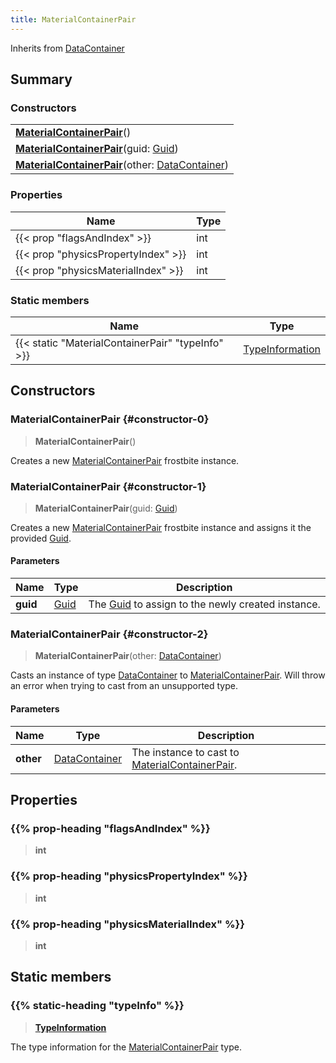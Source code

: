 ```yaml
---
title: MaterialContainerPair
---
```


Inherits from [DataContainer](/vext/ref/shared/type/datacontainer)

## Summary

### Constructors

|  |
| --- |
| **[MaterialContainerPair](#constructor-0)**() |
| **[MaterialContainerPair](#constructor-1)**(guid: [Guid](/vext/ref/shared/type/guid)) |
| **[MaterialContainerPair](#constructor-2)**(other: [DataContainer](/vext/ref/shared/type/datacontainer)) |

### Properties

| Name | Type |
| ---- | ---- |
| {{< prop "flagsAndIndex" >}} | int |
| {{< prop "physicsPropertyIndex" >}} | int |
| {{< prop "physicsMaterialIndex" >}} | int |

### Static members

| Name | Type |
| ---- | ---- |
| {{< static "MaterialContainerPair" "typeInfo" >}} | [TypeInformation](/vext/ref/shared/type/typeinformation) |

## Constructors

### MaterialContainerPair {#constructor-0}

> **MaterialContainerPair**()

Creates a new [MaterialContainerPair](/vext/ref/fb/materialcontainerpair) frostbite instance.

### MaterialContainerPair {#constructor-1}

> **MaterialContainerPair**(guid: [Guid](/vext/ref/shared/type/guid))

Creates a new [MaterialContainerPair](/vext/ref/fb/materialcontainerpair) frostbite instance and assigns it the provided [Guid](/vext/ref/shared/type/guid).

#### Parameters

| Name | Type | Description |
| ---- | ---- | ----------- |
| **guid** | [Guid](/vext/ref/shared/type/guid) | The [Guid](/vext/ref/shared/type/guid) to assign to the newly created instance. |

### MaterialContainerPair {#constructor-2}

> **MaterialContainerPair**(other: [DataContainer](/vext/ref/shared/type/datacontainer))

Casts an instance of type [DataContainer](/vext/ref/shared/type/datacontainer) to [MaterialContainerPair](/vext/ref/fb/materialcontainerpair). Will throw an error when trying to cast from an unsupported type.

#### Parameters

| Name | Type | Description |
| ---- | ---- | ----------- |
| **other** | [DataContainer](/vext/ref/shared/type/datacontainer) | The instance to cast to [MaterialContainerPair](/vext/ref/fb/materialcontainerpair). |

## Properties

### {{% prop-heading "flagsAndIndex" %}}

> **int**

### {{% prop-heading "physicsPropertyIndex" %}}

> **int**

### {{% prop-heading "physicsMaterialIndex" %}}

> **int**

## Static members

### {{% static-heading "typeInfo" %}}

> **[TypeInformation](/vext/ref/shared/type/typeinformation)**

The type information for the [MaterialContainerPair](/vext/ref/fb/materialcontainerpair) type.

